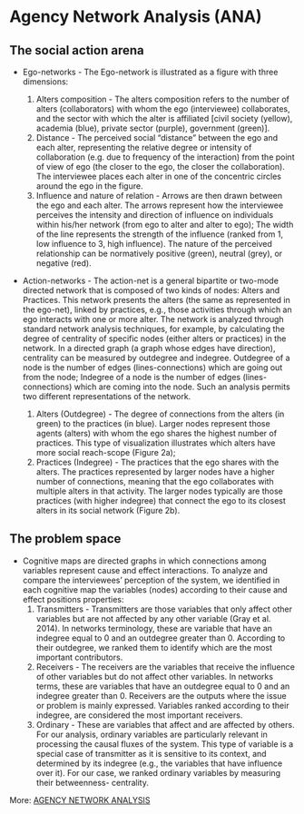 # Agency Network Analysis (ANA)

## The social action arena 
- Ego-networks - The Ego-network is illustrated as a figure with three dimensions:
  1) Alters composition - The alters composition refers to the number of alters (collaborators) with whom the ego (interviewee) collaborates, and the sector with which the alter is affiliated [civil society (yellow), academia (blue), private sector (purple), government (green)].
  2) Distance - The perceived social “distance” between the ego and each alter, representing the relative degree or intensity of collaboration (e.g. due to frequency of the interaction) from the point of view of ego (the closer to the ego, the closer the collaboration). The interviewee places each alter in one of the concentric circles around the ego in the figure.
  3) Influence and nature of relation - Arrows are then drawn between the ego and each alter. The arrows represent how the interviewee perceives the intensity and direction of influence on individuals within his/her network (from ego to alter and alter to ego); The width of the line represents the strength of the influence (ranked from 1, low influence to 3, high influence). The nature of the perceived relationship can be normatively positive (green), neutral (grey), or negative (red).


- Action-networks - The action-net is a general bipartite or two-mode directed network that is composed of two kinds of nodes: Alters and Practices. This network presents the alters (the same as represented in the ego-net), linked by practices, e.g., those activities through which an ego interacts with one or more alter. The network is analyzed through standard network analysis techniques, for example, by calculating the degree of centrality of specific nodes (either alters or practices) in the network. In a directed graph (a graph whose edges have direction), centrality can be measured by outdegree and indegree. Outdegree of a node is the number of edges (lines-connections) which are going out from the node; Indegree of a node is the number of edges (lines-connections) which are coming into the node. Such an analysis permits two different representations of the network.
  1) Alters (Outdegree) - The degree of connections from the alters (in green) to the practices (in blue). Larger nodes represent those agents (alters) with whom the ego shares the highest number of practices. This type of visualization illustrates which alters have more social reach-scope (Figure 2a);
  2) Practices (Indegree) - The practices that the ego shares with the alters. The practices represented by larger nodes have a higher number of connections, meaning that the ego collaborates with multiple alters in that activity. The larger nodes typically are those practices (with higher indegree) that connect the ego to its closest alters in its social network (Figure 2b).

## The problem space
- Cognitive maps are directed graphs in which connections among variables represent cause and effect interactions. To analyze and compare the interviewees’ perception of the system, we identified in each cognitive map the variables (nodes) according to their cause and effect positions properties:
  1) Transmitters - Transmitters are those variables that only affect other variables but are not affected by any other variable (Gray et al. 2014). In networks terminology, these are variable that have an indegree equal to 0 and an outdegree greater than 0. According to their outdegree, we ranked them to identify which are the most important contributors. 
  2) Receivers - The receivers are the variables that receive the influence of other variables but do not affect other variables. In networks terms, these are variables that have an outdegree equal to 0 and an indegree greater than 0. Receivers are the outputs where the issue or problem is mainly expressed. Variables ranked according to their indegree, are considered the most important receivers.
  3) Ordinary - These are variables that affect and are affected by others. For our analysis, ordinary variables are particularly relevant in processing the causal fluxes of the system. This type of variable is a special case of transmitter as it is sensitive to its context, and determined by its indegree (e.g., the variables that have influence over it). For our case, we ranked ordinary variables by measuring their betweenness- centrality. 

More:
[AGENCY NETWORK ANALYSIS](https://steps-centre.org/pathways-methods-vignettes/agency-network-analysis/)
